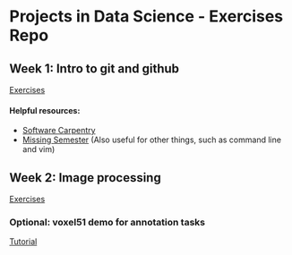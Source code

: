 # Projects in Data Science - Exercises Repo

## Week 1: Intro to git and github
[Exercises](https://github.com/YCL92/2025-FYP-Exercises/tree/main/01_github)

#### Helpful resources:
- [Software Carpentry](https://swcarpentry.github.io/git-novice/)
- [Missing Semester](https://missing.csail.mit.edu/) (Also useful for other things, such as command line and vim)

## Week 2: Image processing
[Exercises](https://github.com/YCL92/2025-FYP-Exercises/tree/main/02_image_processing)

### Optional: voxel51 demo for annotation tasks
[Tutorial](https://github.com/YCL92/2025-FYP-Exercises/tree/main/02_voxel51_tutorial)
